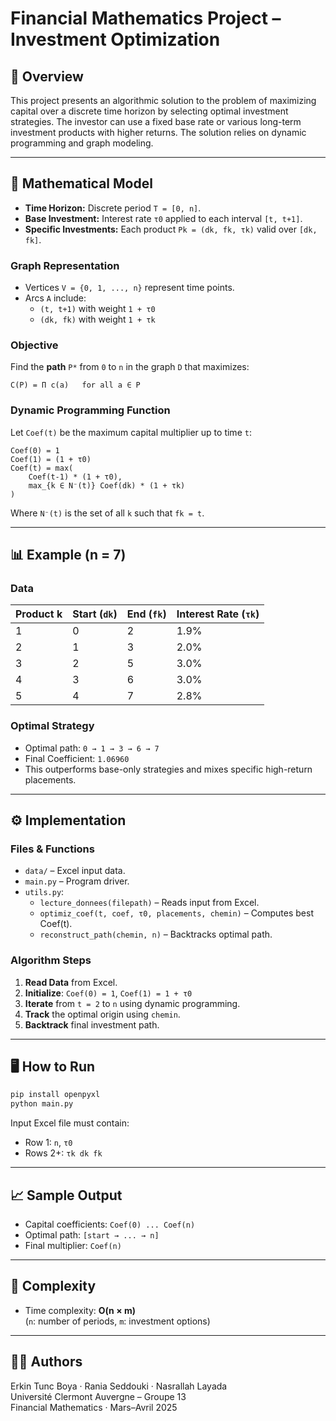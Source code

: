 # Financial Mathematics Project – Investment Optimization

## 📌 Overview

This project presents an algorithmic solution to the problem of maximizing capital over a discrete time horizon by selecting optimal investment strategies. The investor can use a fixed base rate or various long-term investment products with higher returns. The solution relies on dynamic programming and graph modeling.

---

## 🧠 Mathematical Model

- **Time Horizon:** Discrete period `T = [0, n]`.
- **Base Investment:** Interest rate `τ0` applied to each interval `[t, t+1]`.
- **Specific Investments:** Each product `Pk = (dk, fk, τk)` valid over `[dk, fk]`.

### Graph Representation
- Vertices `V = {0, 1, ..., n}` represent time points.
- Arcs `A` include:
  - `(t, t+1)` with weight `1 + τ0`
  - `(dk, fk)` with weight `1 + τk`

### Objective
Find the **path** `P*` from `0` to `n` in the graph `D` that maximizes:

```
C(P) = Π c(a)   for all a ∈ P
```

### Dynamic Programming Function

Let `Coef(t)` be the maximum capital multiplier up to time `t`:

```
Coef(0) = 1
Coef(1) = (1 + τ0)
Coef(t) = max(
    Coef(t-1) * (1 + τ0),
    max_{k ∈ N⁻(t)} Coef(dk) * (1 + τk)
)
```

Where `N⁻(t)` is the set of all `k` such that `fk = t`.

---

## 📊 Example (n = 7)

### Data

| Product k | Start (`dk`) | End (`fk`) | Interest Rate (`τk`) |
|-----------|--------------|------------|------------------------|
| 1         | 0            | 2          | 1.9%                   |
| 2         | 1            | 3          | 2.0%                   |
| 3         | 2            | 5          | 3.0%                   |
| 4         | 3            | 6          | 3.0%                   |
| 5         | 4            | 7          | 2.8%                   |

### Optimal Strategy
- Optimal path: `0 → 1 → 3 → 6 → 7`
- Final Coefficient: `1.06960`
- This outperforms base-only strategies and mixes specific high-return placements.

---

## ⚙️ Implementation

### Files & Functions

- `data/` – Excel input data.
- `main.py` – Program driver.
- `utils.py`:
  - `lecture_donnees(filepath)` – Reads input from Excel.
  - `optimiz_coef(t, coef, τ0, placements, chemin)` – Computes best Coef(t).
  - `reconstruct_path(chemin, n)` – Backtracks optimal path.

### Algorithm Steps

1. **Read Data** from Excel.
2. **Initialize**: `Coef(0) = 1`, `Coef(1) = 1 + τ0`
3. **Iterate** from `t = 2` to `n` using dynamic programming.
4. **Track** the optimal origin using `chemin`.
5. **Backtrack** final investment path.

---

## 🖥️ How to Run

```bash
pip install openpyxl
python main.py
```

Input Excel file must contain:
- Row 1: `n`, `τ0`
- Rows 2+: `τk dk fk`

---

## 📈 Sample Output

- Capital coefficients: `Coef(0) ... Coef(n)`
- Optimal path: `[start → ... → n]`
- Final multiplier: `Coef(n)`

---

## 🧮 Complexity

- Time complexity: **O(n × m)**  
  (`n`: number of periods, `m`: investment options)

---

## 👨‍🎓 Authors

Erkin Tunc Boya · Rania Seddouki · Nasrallah Layada  
Université Clermont Auvergne – Groupe 13  
Financial Mathematics · Mars–Avril 2025
